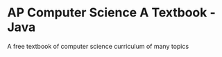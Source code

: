 # AP Computer Science A Textbook - Java
A free textbook of computer science curriculum of many topics
